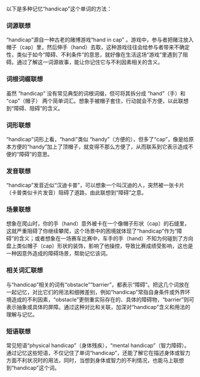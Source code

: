 以下是多种记忆“handicap”这个单词的方法：

### 词源联想
“handicap”源自一种古老的赌博游戏“hand in cap” 。游戏中，参与者把赌注放入帽子（cap）里，然后伸手（hand）去取，这种游戏往往会给参与者带来不确定性，类似于如今“障碍、不利条件”的意思，就好像在生活这场“游戏”里遇到了阻碍。通过了解这一词源故事，能让你记住它与不利因素相关的含义。

### 词根词缀联想
虽然 “handicap” 没有常见典型的词根词缀，但可将其拆分成 “hand”（手）和 “cap”（帽子） 两个简单词汇。想象手被帽子套住，行动就会不方便，以此联想到“障碍、阻碍”的含义。

### 词形联想
“handicap”词形上看，“handi”类似 “handy”（方便的），但多了“cap”，像是给原本方便的“handy”加上了顶帽子，就变得不那么方便了，从而联系到它表示造成不便的“障碍”的意思。

### 发音联想
“handicap”发音近似“汉迪卡普”，可以想象一个叫汉迪的人，突然被一张卡片（卡普类似卡片发音）阻碍了道路，由此联想到“障碍”之意。

### 场景联想
想象在爬山时，你的手（hand）意外被卡在一个像帽子形状（cap）的石缝里，这就严重阻碍了你继续攀爬，这个场景中的困境就体现了“handicap”作为“障碍”的含义；或者想象在一场赛车比赛中，车手的手（hand）不知为何碰到了方向盘上类似帽子（cap）形状的装饰，影响了他操控，导致比赛成绩受影响，这也是一种因意外造成的障碍场景，帮助记忆该词。

### 相关词汇联想
与“handicap”相关的词有“obstacle”“barrier”，都表示“障碍”。把这几个词放在一起记忆，对比它们的用法和细微差别，例如“handicap”常指自身条件或外界环境造成的不利因素，“obstacle”更侧重实际存在的、具体的障碍物，“barrier”则可表示抽象或具体的屏障。通过这种对比和关联，加深对“handicap”含义和用法的理解与记忆。

### 短语联想
常见短语“physical handicap”（身体残疾），“mental handicap”（智力障碍）。通过记忆这些短语，不仅记住了单词“handicap”，还能了解它在描述身体或智力方面不利状况时的用法，同时，当想到身体或智力的不利情况，也能马上联想到“handicap”这个词。 